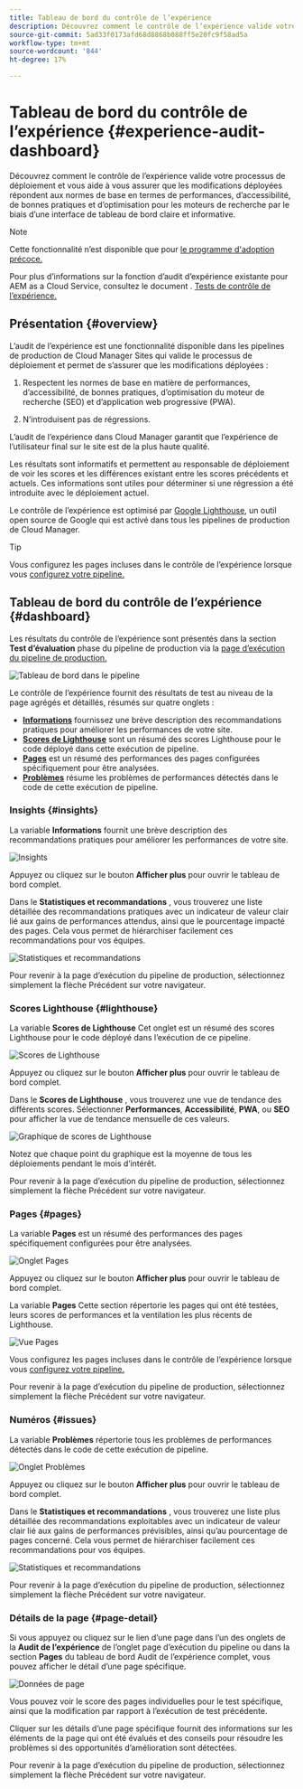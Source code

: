 ```yaml
---
title: Tableau de bord du contrôle de l’expérience
description: Découvrez comment le contrôle de l’expérience valide votre processus de déploiement et vous aide à vous assurer que les modifications déployées répondent aux normes de base en termes de performances, d’accessibilité, de bonnes pratiques et d’optimisation pour les moteurs de recherche par le biais d’une interface de tableau de bord claire et informative.
source-git-commit: 5ad33f0173afd68d8868b088ff5e20fc9f58ad5a
workflow-type: tm+mt
source-wordcount: '844'
ht-degree: 17%

---
```



# Tableau de bord du contrôle de l’expérience {#experience-audit-dashboard}


Découvrez comment le contrôle de l’expérience valide votre processus de déploiement et vous aide à vous assurer que les modifications déployées répondent aux normes de base en termes de performances, d’accessibilité, de bonnes pratiques et d’optimisation pour les moteurs de recherche par le biais d’une interface de tableau de bord claire et informative.

>[!NOTE]
>
>Cette fonctionnalité n’est disponible que pour [le programme d&#39;adoption précoce.](/help/implementing/cloud-manager/release-notes/current.md#early-adoption)
>
>Pour plus d’informations sur la fonction d’audit d’expérience existante pour AEM as a Cloud Service, consultez le document . [Tests de contrôle de l’expérience.](/help/implementing/cloud-manager/experience-audit-testing.md)

## Présentation {#overview}

L’audit de l’expérience est une fonctionnalité disponible dans les pipelines de production de Cloud Manager Sites qui valide le processus de déploiement et permet de s’assurer que les modifications déployées :

1. Respectent les normes de base en matière de performances, d’accessibilité, de bonnes pratiques, d’optimisation du moteur de recherche (SEO) et d’application web progressive (PWA).

1. N’introduisent pas de régressions.

L’audit de l’expérience dans Cloud Manager garantit que l’expérience de l’utilisateur final sur le site est de la plus haute qualité.

Les résultats sont informatifs et permettent au responsable de déploiement de voir les scores et les différences existant entre les scores précédents et actuels. Ces informations sont utiles pour déterminer si une régression a été introduite avec le déploiement actuel.

Le contrôle de l’expérience est optimisé par [Google Lighthouse,](https://developer.chrome.com/docs/lighthouse/overview/) un outil open source de Google qui est activé dans tous les pipelines de production de Cloud Manager.

>[!TIP]
>
>Vous configurez les pages incluses dans le contrôle de l’expérience lorsque vous [configurez votre pipeline.](/help/implementing/cloud-manager/configuring-pipelines/configuring-production-pipelines.md#full-stack-code)

## Tableau de bord du contrôle de l’expérience {#dashboard}

Les résultats du contrôle de l’expérience sont présentés dans la section **Test d’évaluation** phase du pipeline de production via la [page d’exécution du pipeline de production.](/help/implementing/cloud-manager/deploy-code.md)

![Tableau de bord dans le pipeline](assets/dashboard.png)

Le contrôle de l’expérience fournit des résultats de test au niveau de la page agrégés et détaillés, résumés sur quatre onglets :

* **[Informations](#insights)** fournissez une brève description des recommandations pratiques pour améliorer les performances de votre site.
* **[Scores de Lighthouse](#lighthouse)** sont un résumé des scores Lighthouse pour le code déployé dans cette exécution de pipeline.
* **[Pages](#pages)** est un résumé des performances des pages configurées spécifiquement pour être analysées.
* **[Problèmes](#issues)** résume les problèmes de performances détectés dans le code de cette exécution de pipeline.

### Insights {#insights}

La variable **Informations** fournit une brève description des recommandations pratiques pour améliorer les performances de votre site.

![Insights](assets/insights.png)

Appuyez ou cliquez sur le bouton **Afficher plus** pour ouvrir le tableau de bord complet.

Dans le **Statistiques et recommandations** , vous trouverez une liste détaillée des recommandations pratiques avec un indicateur de valeur clair lié aux gains de performances attendus, ainsi que le pourcentage impacté des pages. Cela vous permet de hiérarchiser facilement ces recommandations pour vos équipes.

![Statistiques et recommandations](assets/insights-recommendations.png)

Pour revenir à la page d’exécution du pipeline de production, sélectionnez simplement la flèche Précédent sur votre navigateur.

### Scores Lighthouse {#lighthouse}

La variable **Scores de Lighthouse** Cet onglet est un résumé des scores Lighthouse pour le code déployé dans l’exécution de ce pipeline.

![Scores de Lighthouse](assets/lighthouse.png)

Appuyez ou cliquez sur le bouton **Afficher plus** pour ouvrir le tableau de bord complet.

Dans le **Scores de Lighthouse** , vous trouverez une vue de tendance des différents scores. Sélectionner **Performances**, **Accessibilité**, **PWA**, ou **SEO** pour afficher la vue de tendance mensuelle de ces valeurs.

![Graphique de scores de Lighthouse](assets/lighthouse-scores.png)

Notez que chaque point du graphique est la moyenne de tous les déploiements pendant le mois d’intérêt.

Pour revenir à la page d’exécution du pipeline de production, sélectionnez simplement la flèche Précédent sur votre navigateur.

### Pages {#pages}

La variable **Pages** est un résumé des performances des pages spécifiquement configurées pour être analysées.

![Onglet Pages](assets/pages.png)

Appuyez ou cliquez sur le bouton **Afficher plus** pour ouvrir le tableau de bord complet.

La variable **Pages** Cette section répertorie les pages qui ont été testées, leurs scores de performances et la ventilation les plus récents de Lighthouse.

![Vue Pages](assets/pages-view.png)

Vous configurez les pages incluses dans le contrôle de l’expérience lorsque vous [configurez votre pipeline.](/help/implementing/cloud-manager/configuring-pipelines/configuring-production-pipelines.md#full-stack-code)

Pour revenir à la page d’exécution du pipeline de production, sélectionnez simplement la flèche Précédent sur votre navigateur.

### Numéros {#issues}

La variable **Problèmes** répertorie tous les problèmes de performances détectés dans le code de cette exécution de pipeline.

![Onglet Problèmes](assets/issues.png)

Appuyez ou cliquez sur le bouton **Afficher plus** pour ouvrir le tableau de bord complet.

Dans le **Statistiques et recommandations** , vous trouverez une liste plus détaillée des recommandations exploitables avec un indicateur de valeur clair lié aux gains de performances prévisibles, ainsi qu’au pourcentage de pages concerné. Cela vous permet de hiérarchiser facilement ces recommandations pour vos équipes.

![Statistiques et recommandations](assets/insights-recommendations.png)

Pour revenir à la page d’exécution du pipeline de production, sélectionnez simplement la flèche Précédent sur votre navigateur.

### Détails de la page {#page-detail}

Si vous appuyez ou cliquez sur le lien d’une page dans l’un des onglets de la **Audit de l’expérience** de l’onglet page d’exécution du pipeline ou dans la section **Pages** du tableau de bord Audit de l’expérience complet, vous pouvez afficher le détail d’une page spécifique.

![Données de page](assets/page-data.png)

Vous pouvez voir le score des pages individuelles pour le test spécifique, ainsi que la modification par rapport à l’exécution de test précédente.

Cliquer sur les détails d’une page spécifique fournit des informations sur les éléments de la page qui ont été évalués et des conseils pour résoudre les problèmes si des opportunités d’amélioration sont détectées.

Pour revenir à la page d’exécution du pipeline de production, sélectionnez simplement la flèche Précédent sur votre navigateur.

